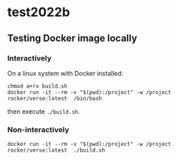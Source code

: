 # test2022b

## Testing Docker image locally

### Interactively

On a linux system with Docker installed:

```{sh}
chmod a+rx build.sh
docker run -it --rm -v "$(pwd):/project" -w /project rocker/verse:latest  /bin/bash
```

then execute `./build.sh`.

### Non-interactively

```{sh}
docker run -it --rm -v "$(pwd):/project" -w /project rocker/verse:latest  ./build.sh
```
